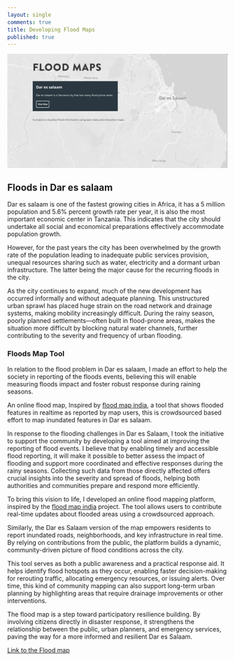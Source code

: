 ```yaml
---
layout: single
comments: true
title: Developing Flood Maps
published: true
---
```





![](https://raw.githubusercontent.com/samweli/jekyll-now/master/images/flood_map.png)

## Floods in Dar es salaam

Dar es salaam is one of the fastest growing cities in Africa, it has a 5 million population and 5.6% percent 
growth rate per year, it is also the most important economic center in Tanzania. This indicates
that the city should undertake all social and economical preparations effectively accommodate population growth.
	
However, for the past years the city has been overwhelmed by the growth rate of the population leading to inadequate 
public services provision, unequal resources sharing such as water, electricity and a dormant urban infrastructure. 
The latter being the major cause for the recurring floods in the city.

As the city continues to expand, much of the new development has occurred informally and without adequate planning.
This unstructured urban sprawl has placed huge strain on the road network and drainage systems, making mobility
increasingly difficult. During the rainy season, poorly planned settlements—often built in flood-prone areas, makes
the situation more difficult by blocking natural water channels, further contributing to the severity and frequency of
urban flooding.


### Floods Map Tool

In relation to the flood problem in Dar es salaam, I made an effort to help the society in reporting of the 
floods events, believing this will enable measuring floods impact and foster robust response during raining seasons.

An online flood map, Inspired by [flood map india](https://osm-in.github.io/flood-map/), a tool
that shows flooded features in realtime as reported by map users, this is crowdsourced based effort to map 
inundated features in Dar es salaam.

In response to the flooding challenges in Dar es Salaam, I took the initiative to support the community by 
developing a tool aimed at improving the reporting of flood events. I believe that by enabling timely and accessible 
flood reporting, it will make it possible to better assess the impact of flooding and support more coordinated and effective
responses during the rainy seasons. Collecting such data from those directly affected offers crucial insights into the 
severity and spread of floods, helping both authorities and communities prepare and respond more efficiently.

To bring this vision to life, I developed an online flood mapping platform, inspired by the [flood map india](https://osm-in.github.io/flood-map/) project. 
The tool allows users to contribute real-time updates about flooded areas using a crowdsourced approach. 

Similarly, the Dar es Salaam version of the map empowers residents to report inundated roads, neighborhoods, and key 
infrastructure in real time. By relying on contributions from the public, the platform builds a dynamic, community-driven 
picture of flood conditions across the city.

This tool serves as both a public awareness and a practical response aid. It helps identify flood hotspots 
as they occur, enabling faster decision-making for rerouting traffic, allocating emergency resources, or issuing alerts.
Over time, this kind of community mapping can also support long-term urban planning by highlighting areas that require 
drainage improvements or other interventions.

The flood map is a step toward participatory resilience building. 
By involving citizens directly in disaster response, it strengthens the relationship between the public, 
urban planners, and emergency services, paving the way for a more informed and resilient Dar es Salaam.

[Link to the Flood map](http://samweli.github.io/flood-map/)
